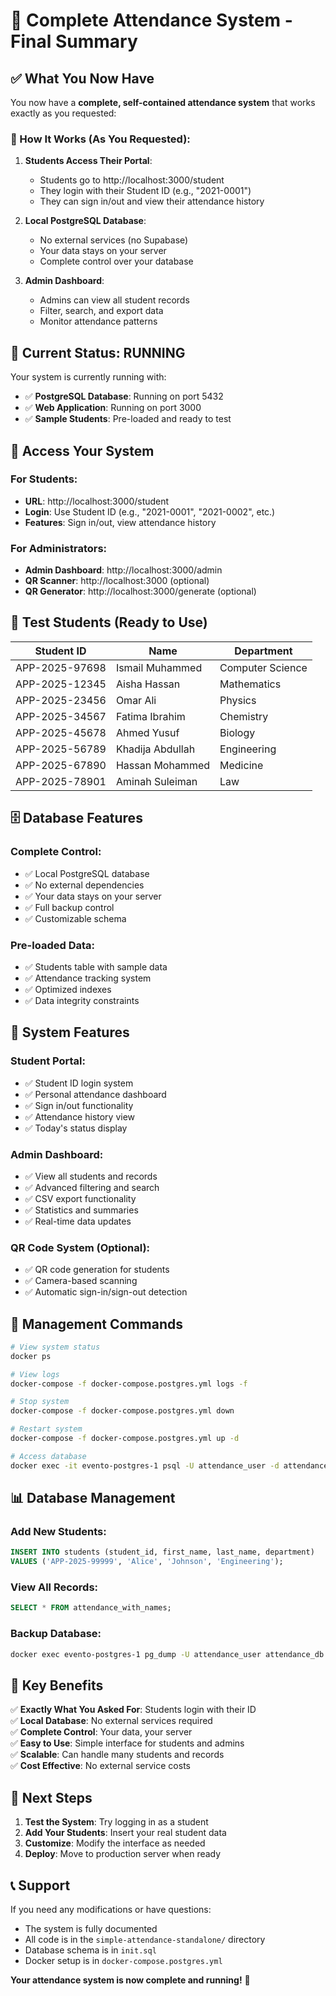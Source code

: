 # 🎉 **Complete Attendance System - Final Summary**

## ✅ **What You Now Have**

You now have a **complete, self-contained attendance system** that works exactly as you requested:

### **🎯 How It Works (As You Requested):**

1. **Students Access Their Portal**: 
   - Students go to http://localhost:3000/student
   - They login with their Student ID (e.g., "2021-0001")
   - They can sign in/out and view their attendance history

2. **Local PostgreSQL Database**:
   - No external services (no Supabase)
   - Your data stays on your server
   - Complete control over your database

3. **Admin Dashboard**:
   - Admins can view all student records
   - Filter, search, and export data
   - Monitor attendance patterns

## 🚀 **Current Status: RUNNING**

Your system is currently running with:
- ✅ **PostgreSQL Database**: Running on port 5432
- ✅ **Web Application**: Running on port 3000
- ✅ **Sample Students**: Pre-loaded and ready to test

## 📱 **Access Your System**

### **For Students:**
- **URL**: http://localhost:3000/student
- **Login**: Use Student ID (e.g., "2021-0001", "2021-0002", etc.)
- **Features**: Sign in/out, view attendance history

### **For Administrators:**
- **Admin Dashboard**: http://localhost:3000/admin
- **QR Scanner**: http://localhost:3000 (optional)
- **QR Generator**: http://localhost:3000/generate (optional)

## 👥 **Test Students (Ready to Use)**

| Student ID | Name | Department |
|------------|------|------------|
| APP-2025-97698 | Ismail Muhammed | Computer Science |
| APP-2025-12345 | Aisha Hassan | Mathematics |
| APP-2025-23456 | Omar Ali | Physics |
| APP-2025-34567 | Fatima Ibrahim | Chemistry |
| APP-2025-45678 | Ahmed Yusuf | Biology |
| APP-2025-56789 | Khadija Abdullah | Engineering |
| APP-2025-67890 | Hassan Mohammed | Medicine |
| APP-2025-78901 | Aminah Suleiman | Law |

## 🗄️ **Database Features**

### **Complete Control:**
- ✅ Local PostgreSQL database
- ✅ No external dependencies
- ✅ Your data stays on your server
- ✅ Full backup control
- ✅ Customizable schema

### **Pre-loaded Data:**
- ✅ Students table with sample data
- ✅ Attendance tracking system
- ✅ Optimized indexes
- ✅ Data integrity constraints

## 🎨 **System Features**

### **Student Portal:**
- ✅ Student ID login system
- ✅ Personal attendance dashboard
- ✅ Sign in/out functionality
- ✅ Attendance history view
- ✅ Today's status display

### **Admin Dashboard:**
- ✅ View all students and records
- ✅ Advanced filtering and search
- ✅ CSV export functionality
- ✅ Statistics and summaries
- ✅ Real-time data updates

### **QR Code System (Optional):**
- ✅ QR code generation for students
- ✅ Camera-based scanning
- ✅ Automatic sign-in/sign-out detection

## 🔧 **Management Commands**

```bash
# View system status
docker ps

# View logs
docker-compose -f docker-compose.postgres.yml logs -f

# Stop system
docker-compose -f docker-compose.postgres.yml down

# Restart system
docker-compose -f docker-compose.postgres.yml up -d

# Access database
docker exec -it evento-postgres-1 psql -U attendance_user -d attendance_db
```

## 📊 **Database Management**

### **Add New Students:**
```sql
INSERT INTO students (student_id, first_name, last_name, department) 
VALUES ('APP-2025-99999', 'Alice', 'Johnson', 'Engineering');
```

### **View All Records:**
```sql
SELECT * FROM attendance_with_names;
```

### **Backup Database:**
```bash
docker exec evento-postgres-1 pg_dump -U attendance_user attendance_db > backup.sql
```

## 🎯 **Key Benefits**

✅ **Exactly What You Asked For**: Students login with their ID  
✅ **Local Database**: No external services required  
✅ **Complete Control**: Your data, your server  
✅ **Easy to Use**: Simple interface for students and admins  
✅ **Scalable**: Can handle many students and records  
✅ **Cost Effective**: No external service costs  

## 🚀 **Next Steps**

1. **Test the System**: Try logging in as a student
2. **Add Your Students**: Insert your real student data
3. **Customize**: Modify the interface as needed
4. **Deploy**: Move to production server when ready

## 📞 **Support**

If you need any modifications or have questions:
- The system is fully documented
- All code is in the `simple-attendance-standalone/` directory
- Database schema is in `init.sql`
- Docker setup is in `docker-compose.postgres.yml`

**Your attendance system is now complete and running!** 🎉
